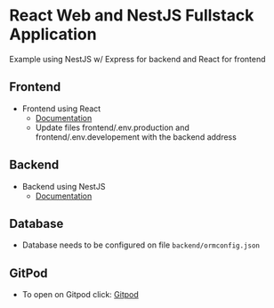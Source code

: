 # React Web and NestJS Fullstack Application
Example using NestJS w/ Express for backend and React for frontend
## Frontend
- Frontend using React
    - [Documentation](./frontend/README.md)
    - Update files frontend/.env.production and frontend/.env.developement with the backend address
## Backend
- Backend using NestJS
    - [Documentation](./backend/README.md)

## Database
- Database needs to be configured on file ```backend/ormconfig.json```

## GitPod
- To open on Gitpod click: [Gitpod](https://gitpod.io/#https://github.com/luizhfff/fullstack-react-nestjs)
